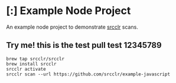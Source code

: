 # [:] Example Node Project

An example node project to demonstrate [srcclr](https://www.srcclr.com) scans.


## Try me! this is the test pull test 12345789


```
brew tap srcclr/srcclr
brew install srcclr
srcclr activate
srcclr scan --url https://github.com/srcclr/example-javascript
```
